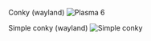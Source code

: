 Conky (wayland)
![Plasma 6](https://github.com/LopatinAV26/conky/assets/82997099/e0892e3e-4a79-4bfd-a840-0b43e3ef7bf8)

Simple conky (wayland)
![Simple conky](https://github.com/LopatinAV26/conky/assets/82997099/f2e6f6a2-881e-43e5-9b9c-b5da091b2368)
